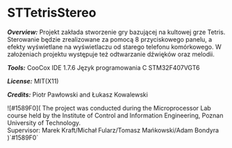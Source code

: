 # STTetrisStereo

<b><i>Overview:</i></b> Projekt zakłada stworzenie gry bazującej na kultowej grze Tetris.
Sterowanie będzie zrealizowane za pomocą 8 przyciskowego panelu, a efekty wyświetlane na wyświetlaczu od starego
telefonu komórkowego. W założeniach projektu występuje też odtwarzanie dźwięków oraz melodii.

<b><i>Tools:</i></b> CooCox IDE 1.7.6
      Język programowania C
      STM32F407VGT6

<b><i>License:</i></b> MIT(X11)

<b><i>Credits:</i></b> Piotr Pawłowski and Łukasz  Kowalewski
<p>![#1589F0](
The project was conducted during the Microprocessor Lab course held by the Institute of Control and Information Engineering, Poznan University of Technology.<br>
Supervisor: Marek Kraft/Michał Fularz/Tomasz Mańkowski/Adam Bondyra
)`#1589F0`
</p>




